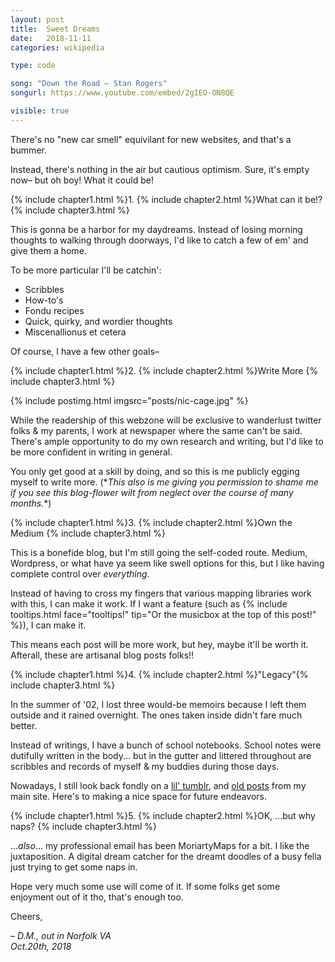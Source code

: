 ```yaml
---
layout: post
title:  Sweet Dreams
date:   2018-11-11
categories: wikipedia

type: code

song: "Down the Road – Stan Rogers"
songurl: https://www.youtube.com/embed/2gIEO-ON8QE

visible: true
---
```


There's no "new car smell" equivilant for new websites, and that's a bummer.

Instead, there's nothing in the air but cautious optimism. Sure, it's empty now– but oh boy! What it could be!

{% include chapter1.html %}1.
{% include chapter2.html %}What can it be!?
{% include chapter3.html %}

This is gonna be a harbor for my daydreams. Instead of losing morning thoughts to walking through doorways, I'd like to catch a few of em' and give them a home.

To be more particular I'll be catchin':
- Scribbles
- How-to's
- Fondu recipes
- Quick, quirky, and wordier thoughts
- Miscenallionus et cetera

Of course, I have a few other goals–

{% include chapter1.html %}2.
{% include chapter2.html %}Write More
{% include chapter3.html %}

{% include postimg.html imgsrc="posts/nic-cage.jpg" %}

While the readership of this webzone will be exclusive to wanderlust twitter folks & my parents, I work at newspaper where the same can't be said. There's ample opportunity to do my own research and writing, but I'd like to be more confident in writing in general.

You only get good at a skill by doing, and so this is me publicly egging myself to write more. (\*_This also is me giving you permission to shame me if you see this blog-flower wilt from neglect over the course of many months._\*)

{% include chapter1.html %}3.
{% include chapter2.html %}Own the Medium
{% include chapter3.html %}

This is a bonefide blog, but I'm still going the self-coded route. Medium, Wordpress, or what have ya seem like swell options for this, but I like having complete control over _everything_.

Instead of having to cross my fingers that various mapping libraries work with this, I can make it work. If I want a feature (such as {% include tooltips.html face="tooltips!" tip="Or the musicbox at the top of this post!" %}), I can make it.

This means each post will be more work, but hey, maybe it'll be worth it. Afterall, these are artisanal blog posts folks!!

{% include chapter1.html %}4. {% include chapter2.html %}"Legacy"{% include chapter3.html %}

In the summer of '02, I lost three would-be memoirs because I left them outside and it rained overnight. The ones taken inside didn't fare much better.

Instead of writings, I have a bunch of school notebooks. School notes were dutifully written in the body... but in the gutter and littered throughout are scribbles and records of myself & my buddies during those days.

Nowadays, I still look back fondly on a <a href="http://eightbears.tumblr.com/">lil' tumblr</a>, and <a href="http://dylanmoriarty.github.io/">old posts</a> from my main site. Here's to making a nice space for future endeavors.

{% include chapter1.html %}5.
{% include chapter2.html %}OK, ...but why naps?
{% include chapter3.html %}

..._also_... my professional email has been MoriartyMaps for a bit. I like the juxtaposition. A digital dream catcher for the dreamt doodles of a busy fella just trying to get some naps in.

Hope very much some use will come of it. If some folks get some enjoyment out of it tho, that's enough too.

Cheers,

<i>– D.M., out in Norfolk VA<br>
<span class="post-date">Oct.20th, 2018</span></i>
